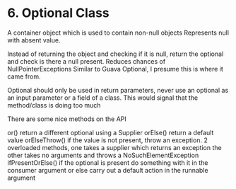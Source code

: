 # 6. Optional Class

A container object which is used to contain non-null objects
Represents null with absent value.

Instead of returning the object and checking if it is null, return the optional and check is there a null present.
Reduces chances of NullPointerExceptions
Similar to Guava Optional, I presume this is where it came from.

Optional should only be used in return parameters, never use an optional as an input parameter or a field of a class.
This would signal that the method/class is doing too much

There are some nice methods on the API

or()
  return a different optional using a Supplier
orElse()
  return a default value
orElseThrow()
  if the value is not present, throw an exception.
  2 overloaded methods,
    one takes a supplier which returns an exception
    the other takes no arguments and throws a NoSuchElementException
ifPresentOrElse()
  if the optional is present do something with it in the consumer argument
  or else carry out a default action in the runnable argument
